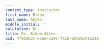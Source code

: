 ```yaml
---
content_type: instructor
first_name: Bikem
last_name: Akten
middle_initial: ''
salutation: Dr.
title: Dr. Bikem Akten
uid: 4f0bab3c-05ae-529c-fa1b-9bc063dec21e
---
```

